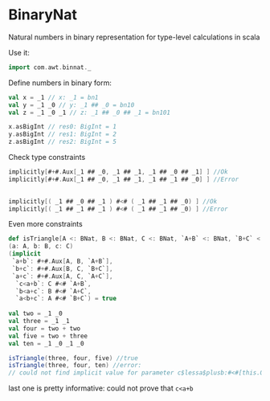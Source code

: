 # BinaryNat
Natural numbers in binary representation for type-level calculations in scala

Use it:

```scala
import com.awt.binnat._
```

Define numbers in binary form:

```scala
val x = _1 // x: _1 = bn1
val y = _1 _0 // y: _1 ## _0 = bn10
val z = _1 _0 _1 // z: _1 ## _0 ## _1 = bn101

x.asBigInt // res0: BigInt = 1
y.asBigInt // res1: BigInt = 2
z.asBigInt // res2: BigInt = 5
```

Check type constraints

```scala
implicitly[#+#.Aux[_1 ## _0, _1 ## _1, _1 ## _0 ## _1] ] //Ok
implicitly[#+#.Aux[_1 ## _0, _1 ## _1, _1 ## _1 ## _0] ] //Error
 

implicitly[( _1 ## _0 ## _1 ) #<# ( _1 ## _1 ## _0) ] //Ok
implicitly[( _1 ## _1 ## _1 ) #<# ( _1 ## _1 ## _0) ] //Error
```

Even more constraints

```scala
def isTriangle[A <: BNat, B <: BNat, C <: BNat, `A+B` <: BNat, `B+C` <: BNat, `A+C` <: BNat]
(a: A, b: B, c: C)
(implicit
 `a+b`: #+#.Aux[A, B, `A+B`],
 `b+c`: #+#.Aux[B, C, `B+C`],
 `a+c`: #+#.Aux[A, C, `A+C`],
  `c<a+b`: C #<# `A+B`,
  `b<a+c`: B #<# `A+C`,
  `a<b+c`: A #<# `B+C`) = true
  
val two = _1 _0
val three = _1 _1
val four = two + two
val five = two + three
val ten = _1 _0 _1 _0

isTriangle(three, four, five) //true
isTriangle(three, four, ten) //error: 
// could not find implicit value for parameter c$lessa$plusb:#<#[this.Out,A+B]
```

last one is pretty informative: could not prove that `c<a+b`




